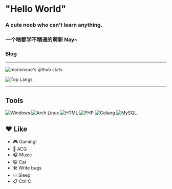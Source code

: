 # "Hello World"

### A cute noob who can't learn anything.
### 一个啥都学不精通的萌新 Nay~
### [Blog][1]
***

![marionxue's github stats](https://github-readme-stats.vercel.app/api?username=claraqwq&bg_color=45,fff,899ec7&title_color=247bcb&text_color=247bcb&show_icons=true&locale=cn)

![Top Langs](https://github-readme-stats.vercel.app/api/top-langs/?username=claraqwq&bg_color=45,fff,899ec7&title_color=247bcb&text_color=247bcb&show_icons=true&locale=cn&layout=default)
<!--![Waka Time](https://github-readme-stats.vercel.app/api/wakatime?username=claraqwq&amp;layout=compact&amp;theme=dracula)-->
***
## Tools
![Windows](https://img.shields.io/badge/Windows%2011-2d9aff?style=flat-square&logo=windows&logoColor=ffffff) ![Arch Linux](https://img.shields.io/badge/Arch%20Linux-1793D1?style=flat-square&logo=archlinux&logoColor=ffffff)
![HTML](https://img.shields.io/badge/HTML-E34F26?style=flat-square&logo=html5&logoColor=ffffff) ![PHP](https://img.shields.io/badge/PHP-777BB4?style=flat-square&logo=php&logoColor=ffffff) ![Golang](https://img.shields.io/badge/Golang-00ADD8?style=flat-square&logo=Go&logoColor=ffffff) ![MySQL](https://img.shields.io/badge/MySQL-4479A1?style=flat-square&logo=mysql&logoColor=ffffff) 
## ❤️ Like
- 🎮 Gaming!
- 👘 ACG
- 🎧 Music
- 😺 Cat
- 🛠️ Write bugs
- 💤 Sleep
- 📋 Ctrl C

[1]: https://blog.claraqwq.com "Clara的小窝"
<!--
**claraqwq/claraqwq** is a ✨ _special_ ✨ repository because its `README.md` (this file) appears on your GitHub profile.

Here are some ideas to get you started:

- 🔭 I’m currently working on ...
- 🌱 I’m currently learning ...
- 👯 I’m looking to collaborate on ...
- 🤔 I’m looking for help with ...
- 💬 Ask me about ...
- 📫 How to reach me: ...
- 😄 Pronouns: ...
- ⚡ Fun fact: ...
-->

